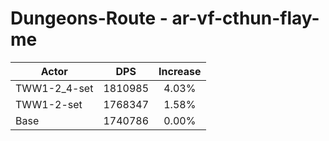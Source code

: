 # Dungeons-Route - ar-vf-cthun-flay-me
| Actor | DPS | Increase |
|---|:---:|:---:|
|TWW1-2_4-set|1810985|4.03%|
|TWW1-2-set|1768347|1.58%|
|Base|1740786|0.00%|
